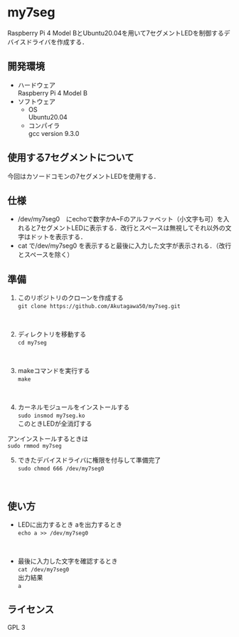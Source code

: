 # my7seg
Raspberry Pi 4 Model BとUbuntu20.04を用いて7セグメントLEDを制御するデバイスドライバを作成する．

## 開発環境
* ハードウェア\
Raspberry Pi 4 Model B
* ソフトウェア
  * OS\
  Ubuntu20.04
  * コンパイラ\
  gcc version 9.3.0

## 使用する7セグメントについて
今回はカソードコモンの7セグメントLEDを使用する．

## 仕様
* /dev/my7seg0　にechoで数字かA~Fのアルファベット（小文字も可）を入れると7セグメントLEDに表示する．改行とスペースは無視してそれ以外の文字はドットを表示する．
* cat で/dev/my7seg0 を表示すると最後に入力した文字が表示される．（改行とスペースを除く）

## 準備
1. このリポジトリのクローンを作成する\
`git clone https://github.com/Akutagawa50/my7seg.git`
<br>

2. ディレクトリを移動する\
`cd my7seg`
<br>

3. makeコマンドを実行する\
`make`
<br>

4. カーネルモジュールをインストールする\
`sudo insmod my7seg.ko`\
このときLEDが全消灯する


アンインストールするときは\
`sudo rmmod my7seg`
<br>

5. できたデバイスドライバに権限を付与して準備完了\
`sudo chmod 666 /dev/my7seg0`
<br>

## 使い方
* LEDに出力するとき
aを出力するとき\
`echo a >> /dev/my7seg0`
<br>

* 最後に入力した文字を確認するとき\
`cat /dev/my7seg0`\
出力結果\
`a`

## ライセンス
GPL 3

